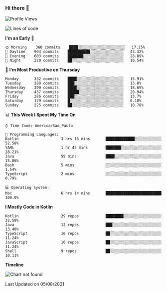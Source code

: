 ### Hi there 👋

<!--
**fernandonogueira/fernandonogueira** is a ✨ _special_ ✨ repository because its `README.md` (this file) appears on your GitHub profile.

Here are some ideas to get you started:

- 🔭 I’m currently working on ...
- 🌱 I’m currently learning ...
- 👯 I’m looking to collaborate on ...
- 🤔 I’m looking for help with ...
- 💬 Ask me about ...
- 📫 How to reach me: ...
- 😄 Pronouns: ...
- ⚡ Fun fact: ...
-->

<!--START_SECTION:waka-->
![Profile Views](http://img.shields.io/badge/Profile%20Views-1-blue)

![Lines of code](https://img.shields.io/badge/From%20Hello%20World%20I%27ve%20Written-463563%20lines%20of%20code-blue)

**I'm an Early 🐤** 

```text
🌞 Morning    360 commits    ████░░░░░░░░░░░░░░░░░░░░░   17.25% 
🌆 Daytime    904 commits    ██████████░░░░░░░░░░░░░░░   43.32% 
🌃 Evening    603 commits    ███████░░░░░░░░░░░░░░░░░░   28.89% 
🌙 Night      220 commits    ██░░░░░░░░░░░░░░░░░░░░░░░   10.54%

```
📅 **I'm Most Productive on Thursday** 

```text
Monday       332 commits    ████░░░░░░░░░░░░░░░░░░░░░   15.91% 
Tuesday      288 commits    ███░░░░░░░░░░░░░░░░░░░░░░   13.8% 
Wednesday    390 commits    ████░░░░░░░░░░░░░░░░░░░░░   18.69% 
Thursday     437 commits    █████░░░░░░░░░░░░░░░░░░░░   20.94% 
Friday       286 commits    ███░░░░░░░░░░░░░░░░░░░░░░   13.7% 
Saturday     129 commits    █░░░░░░░░░░░░░░░░░░░░░░░░   6.18% 
Sunday       225 commits    ██░░░░░░░░░░░░░░░░░░░░░░░   10.78%

```


📊 **This Week I Spent My Time On** 

```text
⌚︎ Time Zone: America/Sao_Paulo

💬 Programming Languages: 
Kotlin                   3 hrs 16 mins       █████████████░░░░░░░░░░░░   52.58% 
YAML                     1 hr 45 mins        ███████░░░░░░░░░░░░░░░░░░   28.21% 
Java                     59 mins             ████░░░░░░░░░░░░░░░░░░░░░   15.86% 
Bash                     5 mins              ░░░░░░░░░░░░░░░░░░░░░░░░░   1.54% 
TypeScript               2 mins              ░░░░░░░░░░░░░░░░░░░░░░░░░   0.79%

💻 Operating System: 
Mac                      6 hrs 14 mins       █████████████████████████   100.0%

```

**I Mostly Code in Kotlin** 

```text
Kotlin                   29 repos            ████████░░░░░░░░░░░░░░░░░   32.58% 
Java                     12 repos            ███░░░░░░░░░░░░░░░░░░░░░░   13.48% 
TypeScript               10 repos            ██░░░░░░░░░░░░░░░░░░░░░░░   11.24% 
JavaScript               10 repos            ██░░░░░░░░░░░░░░░░░░░░░░░   11.24% 
Shell                    9 repos             ██░░░░░░░░░░░░░░░░░░░░░░░   10.11%

```


**Timeline**

![Chart not found](https://raw.githubusercontent.com/fernandonogueira/fernandonogueira/master/charts/bar_graph.png) 


 Last Updated on 05/08/2021
<!--END_SECTION:waka-->
